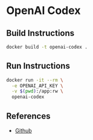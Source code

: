 # OpenAI Codex

## Build Instructions

```bash
docker build -t openai-codex .
```

## Run Instructions

```bash
docker run -it --rm \
  -e OPENAI_API_KEY \
  -v $(pwd):/app:rw \
  openai-codex
```

## References

* [Github](https://github.com/openai/codex)

